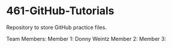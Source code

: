 # 461-GitHub-Tutorials
Repository to store GitHub practice files.

Team Members:
Member 1: Donny Weintz
Member 2:
Member 3:
